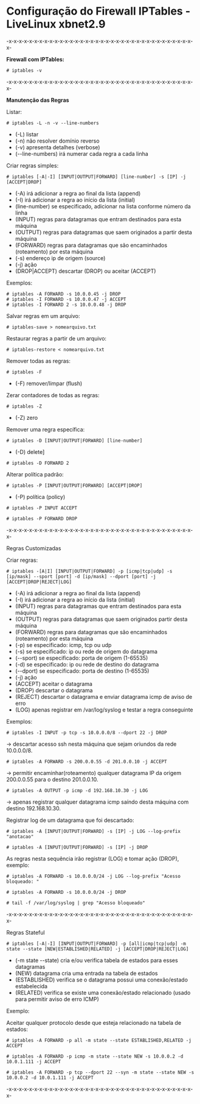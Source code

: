# Configuração do Firewall IPTables - LiveLinux xbnet2.9

-x-x-x-x-x-x-x-x-x-x-x-x-x-x-x-x-x-x-x-x-x-x-x-x-x-x-x-x-x-x-x-x-x-x-x-x-x-

**Firewall com IPTables:**

`# iptables -v`

-x-x-x-x-x-x-x-x-x-x-x-x-x-x-x-x-x-x-x-x-x-x-x-x-x-x-x-x-x-x-x-x-x-x-x-x-x-

**Manutenção das Regras**

Listar:

`# iptables -L -n -v --line-numbers`
- (-L) listar
- (-n) não resolver domínio reverso
- (-v) apresenta detalhes (verbose)
- (--line-numbers) irá numerar cada regra a cada linha

Criar regras simples:

`# iptables [-A|-I] [INPUT|OUTPUT|FORWARD] [line-number] -s [IP] -j [ACCEPT|DROP]`
- (-A) irá adicionar a regra ao final da lista (append)
- (-I) irá adicionar a regra ao início da lista (initial)
- (line-number) se especificado, adicionar na lista conforme número da linha
- (INPUT) regras para datagramas que entram destinados para esta máquina
- (OUTPUT) regras para datagramas que saem originados a partir desta máquina
- (FORWARD) regras para datagramas que são encaminhados (roteamento) por esta máquina
- (-s) endereço ip de origem (source)
- (-j) ação
- (DROP|ACCEPT) descartar (DROP) ou aceitar (ACCEPT)

Exemplos:

```
# iptables -A FORWARD -s 10.0.0.45 -j DROP
# iptables -I FORWARD -s 10.0.0.47 -j ACCEPT
# iptables -I FORWARD 2 -s 10.0.0.48 -j DROP
```

Salvar regras em um arquivo:

`# iptables-save > nomearquivo.txt`

Restaurar regras a partir de um arquivo:

`# iptables-restore < nomearquivo.txt`

Remover todas as regras:

`# iptables -F`
- (-F) remover/limpar (flush)

Zerar contadores de todas as regras:

`# iptables -Z`
- (-Z) zero

Remover uma regra específica:

`# iptables -D [INPUT|OUTPUT|FORWARD] [line-number]`
- (-D) delete]

`# iptables -D FORWARD 2`

Alterar política padrão:

`# iptables -P [INPUT|OUTPUT|FORWARD] [ACCEPT|DROP]`
- (-P) política (policy)

`# iptables -P INPUT ACCEPT`

`# iptables -P FORWARD DROP`

-x-x-x-x-x-x-x-x-x-x-x-x-x-x-x-x-x-x-x-x-x-x-x-x-x-x-x-x-x-x-x-x-x-x-x-x-x-

Regras Customizadas

Criar regras:

`# iptables -[A|I] [INPUT|OUTPUT|FORWARD] -p [icmp|tcp|udp] -s [ip/mask] --sport [port] -d [ip/mask] --dport [port] -j [ACCEPT|DROP|REJECT|LOG]`
- (-A) irá adicionar a regra ao final da lista (append)
- (-I) irá adicionar a regra ao início da lista (initial)
- (INPUT) regras para datagramas que entram destinados para esta máquina
- (OUTPUT) regras para datagramas que saem originados partir desta máquina
- (FORWARD) regras para datagramas que são encaminhados (roteamento) por esta máquina
- (-p) se especificado: icmp, tcp ou udp
- (-s) se especificado: ip ou rede de origem do datagrama
- (--sport) se especificado: porta de origem (1-65535)
- (-d) se especificado: ip ou rede de destino do datagrama
- (--dport) se especificado: porta de destino (1-65535)
- (-j) ação
- (ACCEPT) aceitar o datagrama
- (DROP) descartar o datagrama
- (REJECT) descartar o datagrama e enviar datagrama icmp de aviso de erro
- (LOG) apenas registrar em /var/log/syslog e testar a regra conseguinte

Exemplos:

`# iptables -I INPUT -p tcp -s 10.0.0.0/8 --dport 22 -j DROP`

-> descartar acesso ssh nesta máquina que sejam oriundos da rede 10.0.0.0/8.

`# iptables -A FORWARD -s 200.0.0.55 -d 201.0.0.10 -j ACCEPT`

-> permitir encaminhar(roteamento) qualquer datagrama IP da origem 200.0.0.55 para o destino 201.0.0.10.

`# iptables -A OUTPUT -p icmp -d 192.168.10.30 -j LOG`

-> apenas registrar qualquer datagrama icmp saíndo desta máquina com destino 192.168.10.30.

Registrar log de um datagrama que foi descartado:

`# iptables -A [INPUT|OUTPUT|FORWARD] -s [IP] -j LOG --log-prefix "anotacao"`

`# iptables -A [INPUT|OUTPUT|FORWARD] -s [IP] -j DROP`

As regras nesta sequência irão registrar (LOG) e tomar ação (DROP), exemplo:

`# iptables -A FORWARD -s 10.0.0.0/24 -j LOG --log-prefix "Acesso bloqueado: "`

`# iptables -A FORWARD -s 10.0.0.0/24 -j DROP`

`# tail -f /var/log/syslog | grep "Acesso bloqueado"`

-x-x-x-x-x-x-x-x-x-x-x-x-x-x-x-x-x-x-x-x-x-x-x-x-x-x-x-x-x-x-x-x-x-x-x-x-x-

Regras Stateful

`# iptables [-A|-I] [INPUT|OUTPUT|FORWARD] -p [all|icmp|tcp|udp] -m state --state [NEW|ESTABLISHED|RELATED] -j [ACCEPT|DROP|REJECT|LOG]`
- (-m state --state) cria e/ou verifica tabela de estados para esses datagramas
- (NEW) datagrama cria uma entrada na tabela de estados
- (ESTABLISHED) verifica se o datagrama possui uma conexão/estado estabelecida
- (RELATED) verifica se existe uma conexão/estado relacionado (usado para permitir aviso de erro ICMP)

Exemplo:

Aceitar qualquer protocolo desde que esteja relacionado na tabela de estados:

`# iptables -A FORWARD -p all -m state --state ESTABLISHED,RELATED -j ACCEPT`

`# iptables -A FORWARD -p icmp -m state --state NEW -s 10.0.0.2 -d 10.0.1.111 -j ACCEPT`

`# iptables -A FORWARD -p tcp --dport 22 --syn -m state --state NEW -s 10.0.0.2 -d 10.0.1.111 -j ACCEPT`

-x-x-x-x-x-x-x-x-x-x-x-x-x-x-x-x-x-x-x-x-x-x-x-x-x-x-x-x-x-x-x-x-x-x-x-x-x-
